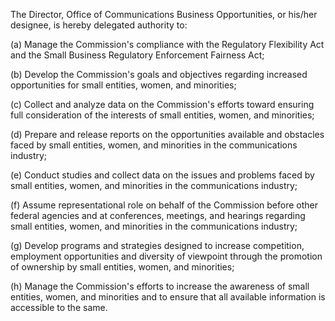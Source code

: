 The Director, Office of Communications Business Opportunities, or his/her designee, is hereby delegated authority to:

(a) Manage the Commission's compliance with the Regulatory Flexibility Act and the Small Business Regulatory Enforcement Fairness Act;

(b) Develop the Commission's goals and objectives regarding increased opportunities for small entities, women, and minorities;

(c) Collect and analyze data on the Commission's efforts toward ensuring full consideration of the interests of small entities, women, and minorities;

(d) Prepare and release reports on the opportunities available and obstacles faced by small entities, women, and minorities in the communications industry;

(e) Conduct studies and collect data on the issues and problems faced by small entities, women, and minorities in the communications industry;

(f) Assume representational role on behalf of the Commission before other federal agencies and at conferences, meetings, and hearings regarding small entities, women, and minorities in the communications industry;

(g) Develop programs and strategies designed to increase competition, employment opportunities and diversity of viewpoint through the promotion of ownership by small entities, women, and minorities;

(h) Manage the Commission's efforts to increase the awareness of small entities, women, and minorities and to ensure that all available information is accessible to the same.

